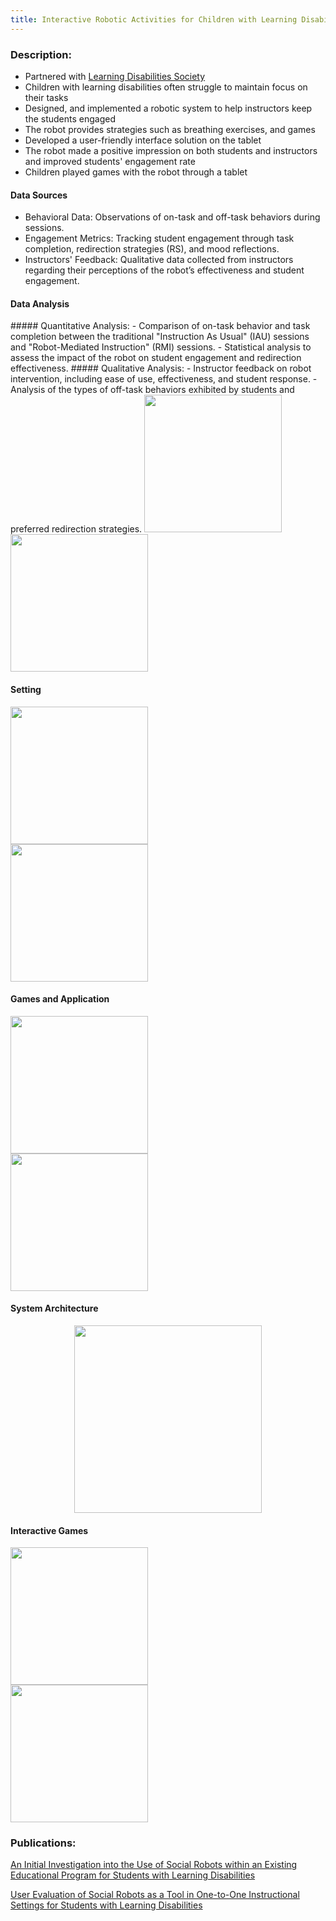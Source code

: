 ```yaml
---
title: Interactive Robotic Activities for Children with Learning Disabilities
---
```

### Description: 
- Partnered with [Learning Disabilities Society](https://ldsociety.ca)
- Children with learning disabilities often struggle to maintain focus on their tasks
- Designed, and implemented a robotic system to help instructors keep the students engaged
- The robot provides strategies such as breathing exercises, and games 
- Developed a user-friendly interface solution on the tablet 
- The robot made a positive impression on both students and instructors and improved students' engagement rate
- Children played games with the robot through a tablet


<h4> Data Sources</h4>

- Behavioral Data: Observations of on-task and off-task behaviors during sessions.
- Engagement Metrics: Tracking student engagement through task completion, redirection strategies (RS), and mood reflections.
- Instructors' Feedback: Qualitative data collected from instructors regarding their perceptions of the robot’s effectiveness and student engagement.

<h4> Data Analysis </h4>
#####  Quantitative Analysis:
- Comparison of on-task behavior and task completion between the traditional "Instruction As Usual" (IAU) sessions and "Robot-Mediated Instruction" (RMI) sessions.
- Statistical analysis to assess the impact of the robot on student engagement and redirection effectiveness.
##### Qualitative Analysis: 
- Instructor feedback on robot intervention, including ease of use, effectiveness, and student response.
- Analysis of the types of off-task behaviors exhibited by students and preferred redirection strategies.

   <img src ="https://github.com/user-attachments/assets/ae23b563-cc42-4e92-b894-d3900f990dd3" height="220" position ="relative">
   <img src ="https://github.com/user-attachments/assets/520afd6b-e0b6-4697-ab85-b6f7a2efb9a7" height="220" position ="relative">


 <h4>Setting</h4>

<div class="row">
  <div class="column">
   <img src ="https://github.com/user-attachments/assets/4013a3f5-7707-44d1-a8cd-a58cc5d8340b" height="220" position ="relative">

  </div>
  <div class="column">
   <img src="https://github.com/user-attachments/assets/084e0210-d601-47b2-b98e-ee2bbe256f4a" height="220" position= "relative">
  </div>
  </div>


 <h4>Games and Application</h4>


 <div class ="row">
  <div class="column">
      <img src ="https://github.com/user-attachments/assets/0e221614-1069-4e08-87e3-f8efe57bdb28" height="220" position ="relative">
  </div>
  <div class="column">
    <img src ="https://github.com/user-attachments/assets/bbe1a89f-34f9-424a-a446-b46af1bb5362" height="220" position ="relative">
  </div>
  </div>


<h4>System Architecture</h4>
 <center>
 <div class = "column">
    <img src="https://github.com/user-attachments/assets/cfbbce11-2443-446f-9f81-3869477285bc" height = "300" position = "relative" align ="center">
 </div>
 </center>

 <h4>Interactive Games</h4>

  <div class ="row">
  <div class="column">
   <img src="https://github.com/user-attachments/assets/ff80d312-6e70-4f68-ba1d-c009ad447b59" height="220" position= "relative">
  </div>
  <div class="column">
   <img src="https://github.com/user-attachments/assets/1923af63-b797-4a13-85bf-7cf44d70f90b" height="220" position= "relative">
  </div>
  </div>



### Publications: 
[An Initial Investigation into the Use of Social Robots within an Existing Educational Program for Students with Learning Disabilities
](https://ieeexplore.ieee.org/abstract/document/9900735)

[User Evaluation of Social Robots as a Tool in One-to-One Instructional Settings for Students with Learning Disabilities
](https://link.springer.com/chapter/10.1007/978-3-031-24670-8_14)

